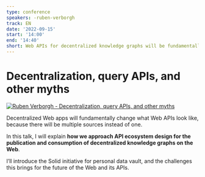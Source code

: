 ```yaml
---
type: conference
speakers: -ruben-verborgh
track: EN
date: '2022-09-15'
start: '14:00'
end: '14:40'
short: Web APIs for decentralized knowledge graphs will be fundamentally different.
---
```


# Decentralization, query APIs, and other myths

[![Ruben Verborgh  - Decentralization, query APIs, and other myths](https://img.youtube.com/vi/7MMzkJQ2N_s/0.jpg)](https://www.youtube.com/watch?v=7MMzkJQ2N_s&list=PL3hoUDjLa7eQfYOEmuQNG8he3AeOeWaz8&index=25)

Decentralized Web apps will fundamentally change what Web APIs look like, because there will be multiple sources instead of one.

In this talk, I will explain **how we approach API ecosystem design for the publication and consumption of decentralized knowledge graphs on the Web**.

I’ll introduce the Solid initiative for personal data vault, and the challenges this brings for the future of the Web and its APIs.



